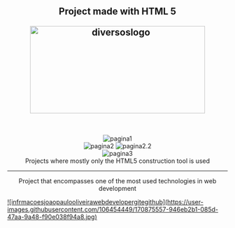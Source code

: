 <div class = "header">
<h2 align="center"  >
<p>Project made with HTML 5 </p>
<img alt="diversoslogo" height="200" width="400" src="https://user-images.githubusercontent.com/106454449/178341906-6628c420-8f59-4b15-93a8-6a7803c6a32d.png">
    </h2>
</div>
<br/>
<div class = "section">
<p align = "center">
<img alt="pagina1" src="https://user-images.githubusercontent.com/106454449/178340084-12fdfd1f-00cd-4107-82f5-c8784d2b1720.png">
<br/>
<img alt="pagina2" src="https://user-images.githubusercontent.com/106454449/178343032-ac7004f2-5c40-4b3e-be6c-f5e5697e13d1.jpg">
<!-- <br/> -->
<img alt="pagina2.2" src="https://user-images.githubusercontent.com/106454449/178343428-e7b1398c-63f3-4aff-a24e-f67763e152eb.jpg">
<br/>
<img alt="pagina3" src="https://user-images.githubusercontent.com/106454449/178343042-44b1844f-8578-4787-bfaf-3d3c3bf6c68d.jpg">
<br />
Projects where mostly only the HTML5 construction tool is used
</p>
<hr />
<p align="center">
Project that encompasses one of the most used technologies in web development
</p>
</div>
<div class = "footer">   
<a href="https://github.com/Jp0liveira" target = "_blank">![infrmacoesjoaopaulooliveirawebdevelopergitegithub](https://user-images.githubusercontent.com/106454449/170875557-946eb2b1-085d-47aa-9a48-f90e038f94a8.jpg)</a>
</div>
